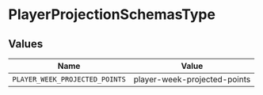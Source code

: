 # PlayerProjectionSchemasType


## Values

| Name                           | Value                          |
| ------------------------------ | ------------------------------ |
| `PLAYER_WEEK_PROJECTED_POINTS` | player-week-projected-points   |